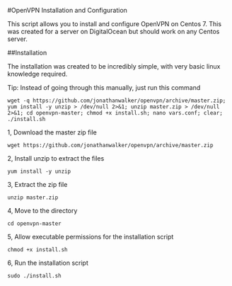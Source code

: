 #OpenVPN Installation and Configuration

This script allows you to install and configure OpenVPN on Centos 7. This was created for a server on DigitalOcean but should work on any Centos server. 

##Installation

The installation was created to be incredibly simple, with very basic linux knowledge required. 

Tip: Instead of going through this manually, just run this command

```wget -q https://github.com/jonathanwalker/openvpn/archive/master.zip; yum install -y unzip > /dev/null 2>&1; unzip master.zip > /dev/null 2>&1; cd openvpn-master; chmod +x install.sh; nano vars.conf; clear; ./install.sh```

1, Download the master zip file

```wget https://github.com/jonathanwalker/openvpn/archive/master.zip```

2, Install unzip to extract the files

```yum install -y unzip```

3, Extract the zip file

```unzip master.zip```

4, Move to the directory

```cd openvpn-master```

5, Allow executable permissions for the installation script

```chmod +x install.sh```

6, Run the installation script

```sudo ./install.sh```
